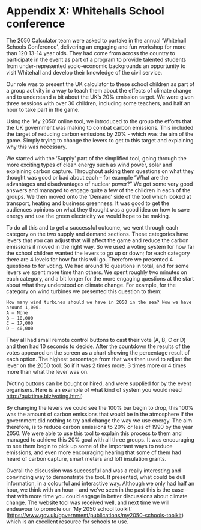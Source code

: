 # Appendix X: Whitehalls School conference

The 2050 Calculator team were asked to partake in the annual ‘Whitehall Schools Conference’, delivering an engaging and fun workshop for more than 120 13-14 year olds. They had come from across the country to participate in the event as part of a program to provide talented students from under-represented socio-economic backgrounds an opportunity to visit Whitehall and develop their knowledge of the civil service.

Our role was to present the UK calculator to these school children as part of a group activity in a way to teach them about the effects of climate change and to understand a bit about the UK’s 20% emission target. We were given three sessions with over 30 children, including some teachers, and half an hour to take part in the game.

Using the ‘My 2050’ online tool, we introduced to the group the efforts that the UK government was making to combat carbon emissions. This included the target of reducing carbon emissions by 20% - which was the aim of the game. Simply trying to change the levers to get to this target and explaining why this was necessary. 

We started with the ‘Supply’ part of the simplified tool, going through the more exciting types of clean energy such as wind power, solar and explaining carbon capture. Throughout asking them questions on what they thought was good or bad about each – for example “What are the advantages and disadvantages of nuclear power?” We got some very good answers and managed to engage quite a few of the children in each of the groups. We then moved onto the ‘Demand’ side of the tool which looked at transport, heating and business greenness. It was good to get the audiences opinions on what they thought was a good idea on how to save energy and use the green electricity we would hope to be making.

To do all this and to get a successful outcome, we went through each category on the two supply and demand sections. These categories have levers that you can adjust that will affect the game and reduce the carbon emissions if moved in the right way. So we used a voting system for how far the school children wanted the levers to go up or down; for each category there are 4 levels for how far this will go. Therefore we presented 4 questions to for voting. We had around 16 questions in total, and for some levers we spent more time than others. We spent roughly two minutes on each category, and a bit longer for the more engaging questions at the start about what they understood on climate change. For example, for the category on wind turbines we presented this question to them:

    How many wind turbines should we have in 2050 in the sea? Now we have around 1,000.
    A – None
    B – 10,000
    C – 17,000
    D – 40,000

They all had small remote control buttons to cast their vote (A, B, C or D) and then had 10 seconds to decide. After the countdown the results of the votes appeared on the screen as a chart showing the percentage result of each option. The highest percentage from that was then used to adjust the lever on the 2050 tool. So if it was 2 times more, 3 times more or 4 times more than what the lever was on. 

(Voting buttons can be bought or hired, and were supplied for by the event organisers. Here is an example of what kind of system you would need http://quiztime.biz/voting.html)

By changing the levers we could see the 100% bar begin to drop, this 100% was the amount of carbon emissions that would be in the atmosphere If the government did nothing to try and change the way we use energy. The aim therefore, is to reduce carbon emissions to 20% or less of 1990 by the year 2050. We were able to use this tool to explain this process to them and managed to achieve this 20% goal with all three groups. It was encouraging to see them begin to pick up some of the important ways to reduce emissions, and even more encouraging hearing that some of them had heard of carbon capture, smart meters and loft insulation grants. 

Overall the discussion was successful and was a really interesting and convincing way to demonstrate the tool. It presented, what could be dull information, in a colourful and interactive way. Although we only had half an hour, we think with an hour – and we’ve seen in the past this is the case – that with more time you could engage in better discussions about climate change. The website tool was received well, and next time we will endeavour to promote our ‘My 2050 school toolkit’ (https://www.gov.uk/government/publications/my2050-schools-toolkit) which is an excellent resource for schools to use. 



